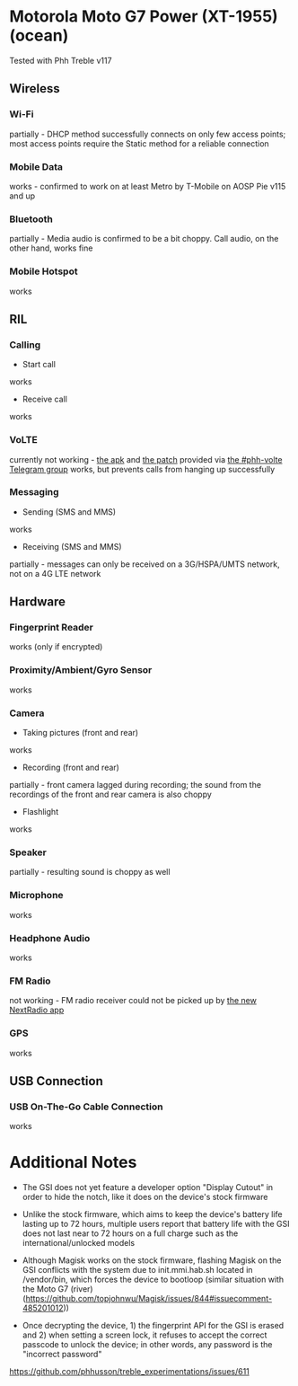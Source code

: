 # Motorola Moto G7 Power (XT-1955) (ocean)

Tested with Phh Treble v117

## Wireless

### Wi-Fi

partially - DHCP method successfully connects on only few access points; most access points require the Static method for a reliable connection

### Mobile Data

works - confirmed to work on at least Metro by T-Mobile on AOSP Pie v115 and up

### Bluetooth

partially - Media audio is confirmed to be a bit choppy. Call audio, on the other hand, works fine

### Mobile Hotspot

works

## RIL

### Calling

- Start call

works

- Receive call

works

### VoLTE

currently not working - [the apk](https://t.me/R3SPX_UPDATES/459) and [the patch](https://t.me/R3SPX_UPDATES/458) provided via [the #phh-volte Telegram group](https://t.me/phhvolte) works, but prevents calls from hanging up successfully

### Messaging

- Sending (SMS and MMS)

works

- Receiving (SMS and MMS)


partially - messages can only be received on a 3G/HSPA/UMTS network, not on a 4G LTE network


## Hardware

### Fingerprint Reader

works (only if encrypted)

### Proximity/Ambient/Gyro Sensor

works

### Camera

- Taking pictures (front and rear)

works

- Recording (front and rear)

partially - front camera lagged during recording; the sound from the recordings of the front and rear camera is also choppy

- Flashlight

works

### Speaker

partially - resulting sound is choppy as well

### Microphone

works

### Headphone Audio

works

### FM Radio

not working - FM radio receiver could not be picked up by [the new NextRadio app](https://play.google.com/store/apps/details?id=com.nextradioapp.nextradio)

### GPS

 works

## USB Connection

### USB On-The-Go Cable Connection

works

# Additional Notes

- The GSI does not yet feature a developer option "Display Cutout" in order to hide the notch, like it does on the device's stock firmware

- Unlike the stock firmware, which aims to keep the device's battery life lasting up to 72 hours, multiple users report that battery life with the GSI does not last near to 72 hours on a full charge such as the international/unlocked models

- Although Magisk works on the stock firmware, flashing Magisk on the GSI conflicts with the system due to init.mmi.hab.sh located in /vendor/bin, which forces the device to bootloop (similar situation with the Moto G7 (river) (https://github.com/topjohnwu/Magisk/issues/844#issuecomment-485201012))

- Once decrypting the device, 1) the fingerprint API for the GSI is erased and 2) when setting a screen lock, it refuses to accept the correct passcode to unlock the device; in other words, any password is the "incorrect password"

https://github.com/phhusson/treble_experimentations/issues/611